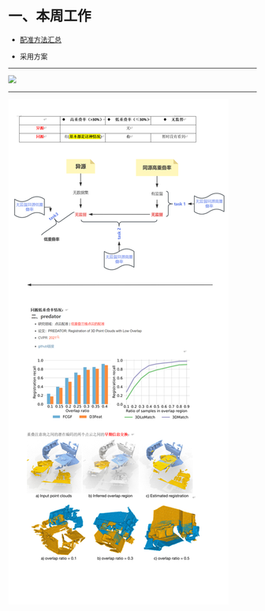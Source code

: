 # 一、本周工作

- [配准方法汇总](https://blog.csdn.net/peng_258/article/details/132780715?csdn_share_tail=%7B%22type%22%3A%22blog%22%2C%22rType%22%3A%22article%22%2C%22rId%22%3A%22132780715%22%2C%22source%22%3A%22peng_258%22%7D)

- 采用方案
---
![](https://github.com/Darren-pty/Research/blob/main/Learning%20of%20way/Semester/picture/93.png) 

--- 

![](https://github.com/Darren-pty/Research/blob/main/Learning%20of%20way/Semester/picture/97.png) 

